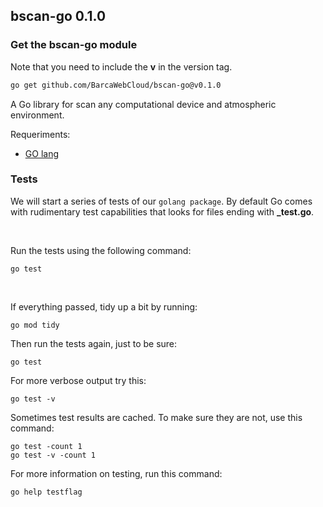 ## bscan-go 0.1.0

### Get the bscan-go module

Note that you need to include the **v** in the version tag.

```sh
go get github.com/BarcaWebCloud/bscan-go@v0.1.0
```

A Go library for scan any computational device and atmospheric environment.

Requeriments:

* [GO lang](https://go.dev/doc/install)



### Tests

We will start a series of tests of our `golang package`.
By default Go comes with rudimentary test capabilities that looks for files ending with **_test.go**.

<br>

Run the tests using the following command:

```
go test
```

<br>

If everything passed, tidy up a bit by running:

```
go mod tidy
```

Then run the tests again, just to be sure:

```
go test
```

For more verbose output try this:

```
go test -v
```

Sometimes test results are cached. To make sure they are not, use this command:

```
go test -count 1
go test -v -count 1
```

For more information on testing, run this command:

```
go help testflag
```